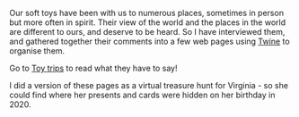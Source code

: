 Our soft toys have been with us to numerous places, sometimes in
person but more often in spirit. Their view of the world and the places
in the world are different to ours, and deserve to be heard. So I
have interviewed them, and gathered together their comments into a
few web pages using [Twine](http://twinery.org/) to organise them.

Go to [Toy trips](/Users/peter/Sites/Games/ToyTrips/index.html) to read what they have to say!

I did a version of these pages
as a virtual treasure hunt for Virginia - so she could find where her presents and cards
were hidden on her birthday in 2020.
